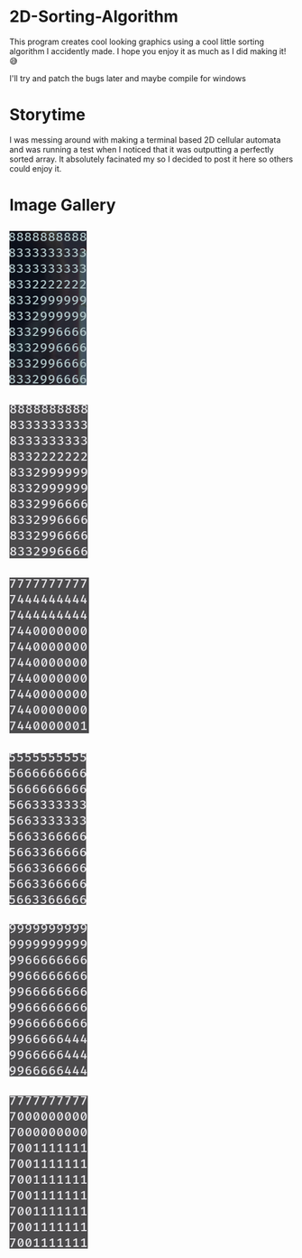 # 2D-Sorting-Algorithm
This program creates cool looking graphics using a cool little sorting algorithm I accidently made. I hope you enjoy it as much as I did making it! 😅


I'll try and patch the bugs later and maybe compile for windows


# Storytime
I was messing around with making a terminal based 2D cellular automata and was running a test when I noticed that it was outputting a perfectly sorted array.
It absolutely facinated my so I decided to post it here so others could enjoy it.

# Image Gallery
## ![Sorting Algo Image 1](https://github.com/shadow64321/2D-Sorting-Algorithm/blob/main/Screenshots/1.png?raw=true)

## ![Sorting Algo Image 2](https://github.com/shadow64321/2D-Sorting-Algorithm/blob/main/Screenshots/2.png?raw=true)

## ![Sorting Algo Image 3](https://github.com/shadow64321/2D-Sorting-Algorithm/blob/main/Screenshots/3.png?raw=true)

## ![Sorting Algo Image 4](https://github.com/shadow64321/2D-Sorting-Algorithm/blob/main/Screenshots/4.png?raw=true)

## ![Sorting Algo Image 5](https://github.com/shadow64321/2D-Sorting-Algorithm/blob/main/Screenshots/5.png?raw=true)

## ![Sorting Algo Image 6](https://github.com/shadow64321/2D-Sorting-Algorithm/blob/main/Screenshots/6.png?raw=true)
